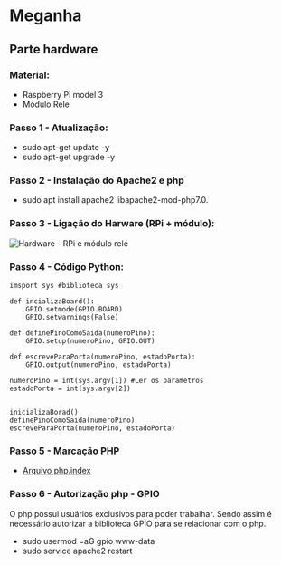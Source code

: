 # Meganha
## Parte hardware

### Material:

* Raspberry Pi model 3
* Módulo Rele 

### Passo 1 - Atualização:

* sudo apt-get update -y
* sudo apt-get upgrade -y

### Passo 2 - Instalação do Apache2 e php

* sudo apt install apache2 libapache2-mod-php7.0.


### Passo 3 - Ligação do Harware (RPi + módulo):

![Hardware - RPi e módulo relé](https://i.imgur.com/Ax7tEyQ.png)


### Passo 4 - Código Python:

```import RPi.GPIO #biblioteca GPIO
imsport sys #biblioteca sys

def incializaBoard():
    GPIO.setmode(GPIO.BOARD)
    GPIO.setwarnings(False)
    
def definePinoComoSaida(numeroPino):
    GPIO.setup(numeroPino, GPIO.OUT)

def escreveParaPorta(numeroPino, estadoPorta):
    GPIO.output(numeroPino, estadoPorta)
    
numeroPino = int(sys.argv[1]) #Ler os parametros
estadoPorta = int(sys.argv[2])


inicializaBorad()
definePinoComoSaida(numeroPino)
escreveParaPorta(numeroPino, estadoPorta)
```

### Passo 5 - Marcação PHP

* [Arquivo php.index](https://drive.google.com/open?id=1C5P7FTTj5g_hb-LXcZPLzfmiKNAOX8uF) 

### Passo 6 - Autorização php - GPIO

O php possui usuários exclusivos para poder trabalhar. Sendo assim é necessário autorizar a biblioteca GPIO para se relacionar com o php.

* sudo usermod =aG gpio www-data
* sudo service apache2 restart
